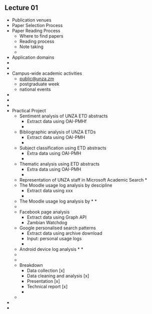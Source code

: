 # 

## Lecture 01

* Publication venues
* Paper Selection Process
* Paper Reading Process
    * Where to find papers
    * Reading process
    * Note taking
    * 
* Application domains
* 
* 
* Campus-wide academic activities
    * public@unza.zm
    * postgraduate week
    * national events
* 
* 
* 
* Practical Project
    * Sentiment analysis of UNZA ETD abstracts
        * Extract data using OAI-PMHf
        * 
    * Bibliographic analysis of UNZA ETDs
        * Extract data using OAI-PMH
        * 
    * Subject classification using ETD abstracts
        * Extra data using OAI-PMH
        * 
    * Thematic analysis using ETD abstracts
        * Extra data using OAI-PMH
        * 
    * Representation of UNZA staff in Microsoft Academic Search
        * 
    * The Moodle usage log analysis by descipline
        * Extract data using xxx
        * 
    * The Moodle usage log analysis by 
        * 
        * 
    * 
    * Facebook page analysis
        * Extract data using Graph API
        * Zambian Watchdog
    * Google personalised search patterns
        * Extract data using archive download
        * Input: personal usage logs
        * 
    * Android device log analysis
        * 
        * 
    * 
    * 
    * Breakdown
        * Data collection [x]
        * Data cleaning and analysis [x]
        * Presentation [x]
        * Technical report [x]
        * 
    * 
* 
* 
